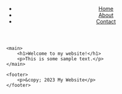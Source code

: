 
<html>
<head>
	<title>My Website</title>
	<meta charset="utf-8">
	<meta name="viewport" content="width=device-width, initial-scale=1.0">
	<link rel="stylesheet" href="style.css">
</head>
<body>
	<header>
		<nav>
			<ul>
				<li><a href="#">Home</a></li>
				<li><a href="#">About</a></li>
				<li><a href="#">Contact</a></li>
			</ul>
		</nav>
	</header>
	
	<main>
		<h1>Welcome to my website!</h1>
		<p>This is some sample text.</p>
	</main>

	<footer>
		<p>&copy; 2023 My Website</p>
	</footer>

</body>
</html>
